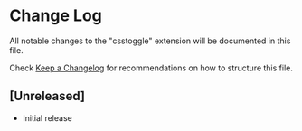 # Change Log

All notable changes to the "csstoggle" extension will be documented in this file.

Check [Keep a Changelog](http://keepachangelog.com/) for recommendations on how to structure this file.

## [Unreleased]

- Initial release